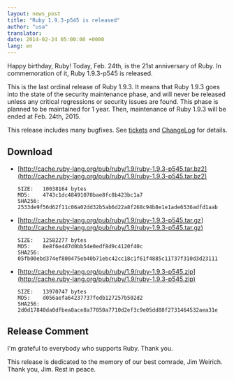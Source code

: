 ```yaml
---
layout: news_post
title: "Ruby 1.9.3-p545 is released"
author: "usa"
translator:
date: 2014-02-24 05:00:00 +0000
lang: en
---
```


Happy birthday, Ruby!
Today, Feb. 24th, is the 21st anniversary of Ruby.
In commemoration of it, Ruby 1.9.3-p545 is released.

This is the last ordinal release of Ruby 1.9.3.
It means that Ruby 1.9.3 goes into the state of the security maintenance phase, and will never be released unless any critical regressions or security issues are found.
This phase is planned to be maintained for 1 year.
Then, maintenance of Ruby 1.9.3 will be ended at Feb. 24th, 2015.

This release includes many bugfixes.
See [tickets](https://bugs.ruby-lang.org/projects/ruby-193/issues?set_filter=1&amp;status_id=5)
and [ChangeLog](http://svn.ruby-lang.org/repos/ruby/tags/v1_9_3_545/ChangeLog) for details.

## Download

* [http://cache.ruby-lang.org/pub/ruby/1.9/ruby-1.9.3-p545.tar.bz2](http://cache.ruby-lang.org/pub/ruby/1.9/ruby-1.9.3-p545.tar.bz2)

      SIZE:   10038164 bytes
      MD5:    4743c1dc48491070bae8fc8b423bc1a7
      SHA256: 2533de9f56d62f11c06a02dd32b5ab6d22a8f268c94b8e1e1ade6536adfd1aab

* [http://cache.ruby-lang.org/pub/ruby/1.9/ruby-1.9.3-p545.tar.gz](http://cache.ruby-lang.org/pub/ruby/1.9/ruby-1.9.3-p545.tar.gz)

      SIZE:   12582277 bytes
      MD5:    8e8f6e4d7d0bb54e0edf8d9c4120f40c
      SHA256: 05fb00ebd374ef800475eb40b71ebc42cc18c1f61f4885c11737f310d3d23111

* [http://cache.ruby-lang.org/pub/ruby/1.9/ruby-1.9.3-p545.zip](http://cache.ruby-lang.org/pub/ruby/1.9/ruby-1.9.3-p545.zip)

      SIZE:   13970747 bytes
      MD5:    d056aefa64237737fedb127257b502d2
      SHA256: 2d0d17840da0dfbea8ace8a77050a7710d2ef3c9e05dd88f2731464532aea31e

## Release Comment

I'm grateful to everybody who supports Ruby.
Thank you.

This release is dedicated to the memory of our best comrade, Jim Weirich.
Thank you, Jim.  Rest in peace.
